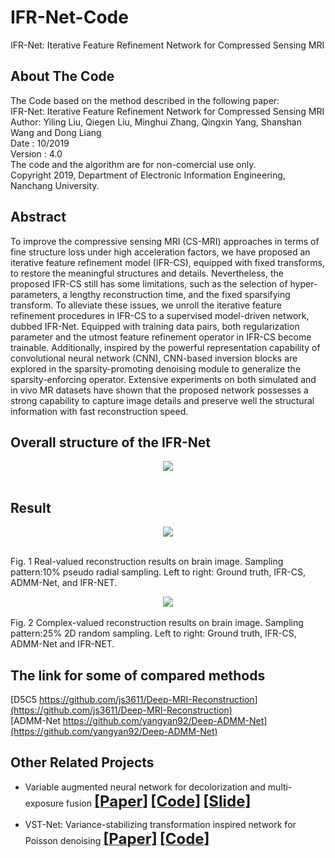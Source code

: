 # IFR-Net-Code
IFR-Net: Iterative Feature Refinement Network for Compressed Sensing MRI 

## About The Code
The Code based on the method described in the following paper:   
IFR-Net: Iterative Feature Refinement Network for Compressed Sensing MRI   
Author: Yiling Liu, Qiegen Liu, Minghui Zhang, Qingxin Yang, Shanshan Wang and Dong Liang   
Date : 10/2019   
Version : 4.0   
The code and the algorithm are for non-comercial use only.   
Copyright 2019, Department of Electronic Information Engineering, Nanchang University.   

## Abstract
To improve the compressive sensing MRI (CS-MRI) approaches in terms of fine structure loss under high acceleration factors, we have proposed an iterative feature refinement model (IFR-CS), equipped with fixed transforms, to restore the meaningful structures and details. Nevertheless, the proposed IFR-CS still has some limitations, such as the selection of hyper-parameters, a lengthy reconstruction time, and the fixed sparsifying transform. To alleviate these issues, we unroll the iterative feature refinement procedures in IFR-CS to a supervised model-driven network, dubbed IFR-Net. Equipped with training data pairs, both regularization parameter and the utmost feature refinement operator in IFR-CS become trainable. Additionally, inspired by the powerful representation capability of convolutional neural network (CNN), CNN-based inversion blocks are explored in the sparsity-promoting denoising module to generalize the sparsity-enforcing operator. Extensive experiments on both simulated and in vivo MR datasets have shown that the proposed network possesses a strong capability to capture image details and preserve well the structural information with fast reconstruction speed.

## Overall structure of the IFR-Net

<div align=center><img src="https://github.com/yqx7150/IFR-Net-Code/blob/master/Img/Structure.png"/></div> <br>

## Result

<div align=center><img src="https://github.com/yqx7150/IFR-Net-Code/blob/master/Img/结果图.png"/></div> <br>

Fig. 1 Real-valued reconstruction results on brain image. Sampling pattern:10% pseudo radial sampling. Left to right: Ground truth, IFR-CS, ADMM-Net, and IFR-NET. <br>
<div align=center><img src="https://github.com/yqx7150/IFR-Net-Code/blob/master/Img/结果图2.png"/></div> <br>
Fig. 2 Complex-valued reconstruction results on brain image. Sampling pattern:25% 2D random sampling. Left to right: Ground truth, IFR-CS, ADMM-Net and IFR-NET.

## The link for some of compared methods

[D5C5  https://github.com/js3611/Deep-MRI-Reconstruction](https://github.com/js3611/Deep-MRI-Reconstruction) <br>
[ADMM-Net  https://github.com/yangyan92/Deep-ADMM-Net](https://github.com/yangyan92/Deep-ADMM-Net)




## Other Related Projects
  * Variable augmented neural network for decolorization and multi-exposure fusion [<font size=5>**[Paper]**</font>](https://www.sciencedirect.com/science/article/abs/pii/S1566253517305298)   [<font size=5>**[Code]**</font>](https://github.com/yqx7150/DecolorNet_FusionNet_code)   [<font size=5>**[Slide]**</font>](https://github.com/yqx7150/EDAEPRec/tree/master/Slide)
  
  * VST-Net: Variance-stabilizing transformation inspired network for Poisson denoising [<font size=5>**[Paper]**</font>](https://www.sciencedirect.com/science/article/pii/S1047320319301439)   [<font size=5>**[Code]**</font>](https://github.com/yqx7150/VST-Net)
